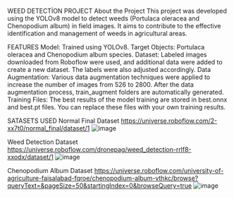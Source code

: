 WEED DETECTİON PROJECT
About the Project
This project was developed using the YOLOv8 model to detect weeds (Portulaca oleracea and Chenopodium album) in field images. It aims to contribute to the effective identification and management of weeds in agricultural areas.

FEATURES
Model: Trained using YOLOv8.
Target Objects: Portulaca oleracea and Chenopodium album species.
Dataset: Labeled images downloaded from Roboflow were used, and additional data were added to create a new dataset. The labels were also adjusted accordingly.
Data Augmentation: Various data augmentation techniques were applied to increase the number of images from 526 to 2800. After the data augmentation process, train_augment folders are automatically generated.
Training Files: The best results of the model training are stored in best.onnx and best.pt files. You can replace these files with your own training results.

SATASETS USED
Normal Final Dataset https://universe.roboflow.com/2-xx7t0/normal_final/dataset/1
![image](https://github.com/user-attachments/assets/8a06243f-df62-4397-8316-aa445cdd6a78)

Weed Detection Dataset https://universe.roboflow.com/dronepag/weed_detection-rrlf8-xxodx/dataset/1
![image](https://github.com/user-attachments/assets/1fb2060f-50ba-427d-b97f-3bb704c1c0b8)

Chenopodium Album Dataset https://universe.roboflow.com/university-of-agriculture-faisalabad-fqroe/chenopodium-album-vthkc/browse?queryText=&pageSize=50&startingIndex=0&browseQuery=true
![image](https://github.com/user-attachments/assets/51de956e-964f-490c-9083-7ed3bac5bab2)

